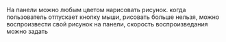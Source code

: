 На панели можно любым цветом нарисовать рисунок. когда пользователь отпускает кнопку мыши, рисовать больше нельзя, можно воспроизвести свой рисунок на панели, 
скорость воспроизведания можно задать
